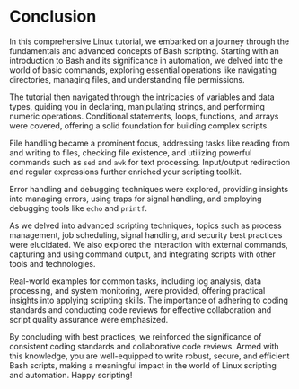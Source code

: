 # Conclusion

In this comprehensive Linux tutorial, we embarked on a journey through the fundamentals and advanced concepts of Bash scripting. Starting with an introduction to Bash and its significance in automation, we delved into the world of basic commands, exploring essential operations like navigating directories, managing files, and understanding file permissions.

The tutorial then navigated through the intricacies of variables and data types, guiding you in declaring, manipulating strings, and performing numeric operations. Conditional statements, loops, functions, and arrays were covered, offering a solid foundation for building complex scripts.

File handling became a prominent focus, addressing tasks like reading from and writing to files, checking file existence, and utilizing powerful commands such as `sed` and `awk` for text processing. Input/output redirection and regular expressions further enriched your scripting toolkit.

Error handling and debugging techniques were explored, providing insights into managing errors, using traps for signal handling, and employing debugging tools like `echo` and `printf`.

As we delved into advanced scripting techniques, topics such as process management, job scheduling, signal handling, and security best practices were elucidated. We also explored the interaction with external commands, capturing and using command output, and integrating scripts with other tools and technologies.

Real-world examples for common tasks, including log analysis, data processing, and system monitoring, were provided, offering practical insights into applying scripting skills. The importance of adhering to coding standards and conducting code reviews for effective collaboration and script quality assurance were emphasized.

By concluding with best practices, we reinforced the significance of consistent coding standards and collaborative code reviews. Armed with this knowledge, you are well-equipped to write robust, secure, and efficient Bash scripts, making a meaningful impact in the world of Linux scripting and automation. Happy scripting!
